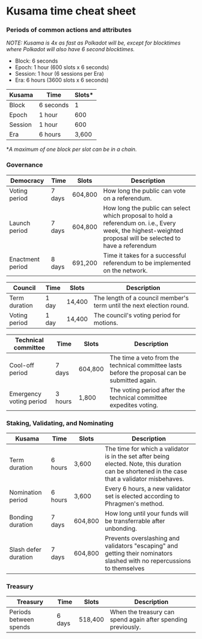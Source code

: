 # Kusama time cheat sheet
### Periods of common actions and attributes
*NOTE: Kusama is 4x as fast as Polkadot will be, except for blocktimes where Polkadot will also have 6 second blocktimes.*

- Block: 6 seconds 
- Epoch: 1 hour (600 slots x 6 seconds)
- Session: 1 hour (6 sessions per Era)
- Era: 6 hours (3600 slots x 6 seconds)

| Kusama  | Time      | Slots*  |
|---------|-----------|--------|
| Block   | 6 seconds | 1      |
| Epoch   | 1 hour    | 600    |
| Session | 1 hour    | 600    |
| Era     | 6 hours   | 3,600   |

**A maximum of one block per slot can be in a chain.*

### Governance 

| Democracy               | Time    | Slots   | Description                                                                                                                                                  |
|-------------------------|---------|---------|--------------------------------------------------------------------------------------------------------------------------------------------------------------|
| Voting period           | 7 days  | 604,800 | How long the public can vote on a referendum.                                                                                                                |
| Launch period           | 7 days  | 604,800 | How long the public can select which proposal to hold a referendum on. i.e., Every week, the highest-weighted proposal will be selected to have a referendum |
| Enactment period        | 8 days  | 691,200 | Time it takes for a successful referendum to be implemented on the network. |

| Council       | Time    | Slots | Description                                                          |
|---------------|---------|-------|----------------------------------------------------------------------|
| Term duration | 1 day   | 14,400 | The length of a council member's term until the next election round. |
| Voting period | 1 day   | 14,400 | The council's voting period for motions.                             |

| Technical committee     | Time    | Slots   | Description                                                                                    |
|-------------------------|---------|---------|------------------------------------------------------------------------------------------------|
| Cool-off period         | 7 days  | 604,800 | The time a veto from the technical committee lasts before the proposal can be submitted again. |
| Emergency voting period | 3 hours | 1,800   | The voting period after the technical committee expedites voting.                              |


### Staking, Validating, and Nominating

| Kusama               | Time    | Slots   | Description                                                                                                                                      |
|----------------------|---------|---------|--------------------------------------------------------------------------------------------------------------------------------------------------|
| Term duration        | 6 hours | 3,600   | The time for which a validator is in the set after being elected. Note,  this duration can be shortened in the case that a validator misbehaves. |
| Nomination period    | 6 hours | 3,600   | Every 6 hours, a new validator set is elected according to Phragmen's method.                                                                    |
| Bonding duration     | 7 days  | 604,800 | How long until your funds will be transferrable after unbonding.                                                                                |
| Slash defer duration | 7 days  | 604,800 | Prevents overslashing and validators "escaping" and getting their nominators slashed with no repercussions to themselves                        |

### Treasury
| Treasury               | Time   | Slots   | Description                                                  |
|------------------------|--------|---------|--------------------------------------------------------------|
| Periods between spends | 6 days | 518,400 | When the treasury can spend again after spending previously. |

